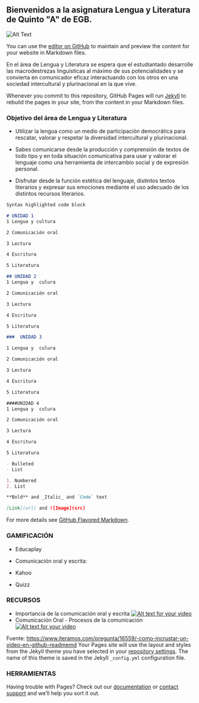 ## Bienvenidos a la asignatura Lengua y Literatura de Quinto "A" de EGB.

![Alt Text](http://1.bp.blogspot.com/-AWVnvlwx0LQ/VWznFXNx53I/AAAAAAAAAA8/FMkkrPWIfGU/s1600/cooltext119515389928719.gif)

You can use the [editor on GitHub](https://github.com/Lenin-Rugel/Quinto-A/edit/gh-pages/index.md) to maintain and preview the content for your website in Markdown files.

En el área de Lengua y Literatura se espera que el estudiantado desarrolle las macrodestrezas linguisticas al máximo de sus potencialidades y se convierta en comunicador eficaz interactuando con los otros en una sociedad intercultural y plurinacional en la que vive. 

Whenever you commit to this repository, GitHub Pages will run [Jekyll](https://jekyllrb.com/) to rebuild the pages in your site, from the content in your Markdown files.

###  Objetivo del área de Lengua y Literatura

* Utilizar la lengua como un medio de participación  democrática para rescatar, valorar y respetar la diversidad intercultural y plurinacional. 

* Sabes comunicarse desde la producción y comprensión de textos de todo tipo y en toda situación comunicativa para usar y valorar el lenguaje como una herramienta de intercambio social y de expresión personal. 

* Disfrutar desde la función estética del lenguaje, distintos textos literarios y expresar sus emociones mediante el uso adecuado de los distintos recursos literarios.

```markdown
Syntax highlighted code block

# UNIDAD 1 
1 Lengua y cultura

2 Comunicación oral

3 Lectura 

4 Escritura

5 Literatura

## UNIDAD 2
1 Lengua y  culura

2 Comunicación oral

3 Lectura 

4 Escritura

5 Literatura

###  UNIDAD 3

1 Lengua y  culura

2 Comunicación oral

3 Lectura 

4 Escritura

5 Literatura

####UNIDAD 4
1 Lengua y  culura

2 Comunicación oral

3 Lectura 

4 Escritura

5 Literatura

- Bulleted
- List

1. Numbered
2. List

**Bold** and _Italic_ and `Code` text

[Link](url) and ![Image](src)
```

For more details see [GitHub Flavored Markdown](https://guides.github.com/features/mastering-markdown/).
### GAMIFICACIÓN
* Educaplay
- Comunicación oral y escrita:  

* Kahoo


* Quizz 


###  RECURSOS
* Importancia de la comunicación oral y escrita
[![Alt text for your video](https://img.youtube.com/vi/T-D1KVIuvjA/0.jpg)](https://www.youtube.com/watch?v=PJK_H4l5lCo)
* Comunicación Oral - Procesos de la comunicación
[![Alt text for your video](https://img.youtube.com/vi/T-D1KVIuvjA/0.jpg)](https://www.youtube.com/watch?v=fBrSpXWN5Jk) 


Fuente: https://www.iteramos.com/pregunta/16559/-como-incrustar-un-video-en-github-readmemd
Your Pages site will use the layout and styles from the Jekyll theme you have selected in your [repository settings](https://github.com/Lenin-Rugel/Quinto-A/settings). The name of this theme is saved in the Jekyll `_config.yml` configuration file.

###  HERRAMIENTAS

Having trouble with Pages? Check out our [documentation](https://docs.github.com/categories/github-pages-basics/) or [contact support](https://github.com/contact) and we’ll help you sort it out.
